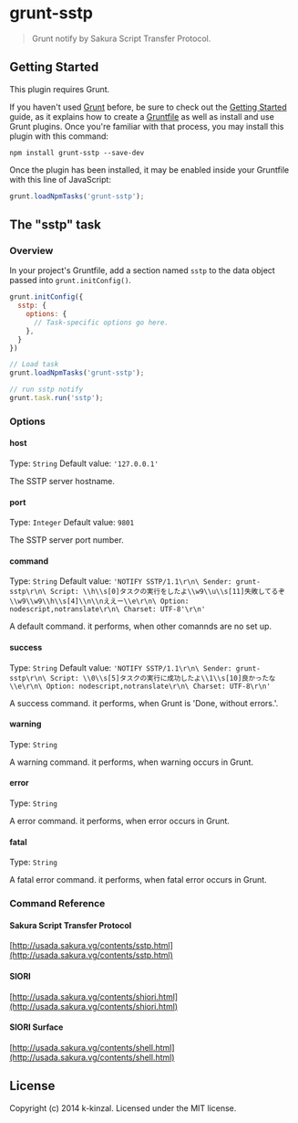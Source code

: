 # grunt-sstp

> Grunt notify by Sakura Script Transfer Protocol.

## Getting Started
This plugin requires Grunt.

If you haven't used [Grunt](http://gruntjs.com/) before, be sure to check out the [Getting Started](http://gruntjs.com/getting-started) guide, as it explains how to create a [Gruntfile](http://gruntjs.com/sample-gruntfile) as well as install and use Grunt plugins. Once you're familiar with that process, you may install this plugin with this command:

```shell
npm install grunt-sstp --save-dev
```

Once the plugin has been installed, it may be enabled inside your Gruntfile with this line of JavaScript:

```js
grunt.loadNpmTasks('grunt-sstp');
```

## The "sstp" task

### Overview
In your project's Gruntfile, add a section named `sstp` to the data object passed into `grunt.initConfig()`.

```js
grunt.initConfig({
  sstp: {
    options: {
      // Task-specific options go here.
    },
  }
})

// Load task
grunt.loadNpmTasks('grunt-sstp');

// run sstp notify
grunt.task.run('sstp');
```

### Options

#### host
Type: `String`
Default value: `'127.0.0.1'`

The SSTP server hostname.

#### port
Type: `Integer`
Default value: `9801`

The SSTP server port number.

#### command
Type: `String`
Default value: `'NOTIFY SSTP/1.1\r\n\
                           Sender: grunt-sstp\r\n\
                           Script: \\h\\s[0]タスクの実行をしたよ\\w9\\u\\s[11]失敗してるぞ\\w9\\w9\\h\\s[4]\\n\\nええー\\e\r\n\
                          Option: nodescript,notranslate\r\n\
                          Charset: UTF-8'\r\n'`

A default command. it performs, when other comannds are no set up.

#### success
Type: `String`
Default value: `'NOTIFY SSTP/1.1\r\n\
                           Sender: grunt-sstp\r\n\
                           Script: \\0\\s[5]タスクの実行に成功したよ\\1\\s[10]良かったな\\e\r\n\
                           Option: nodescript,notranslate\r\n\
                           Charset: UTF-8\r\n'`

A success command. it performs, when Grunt is 'Done, without errors.'.

#### warning
Type: `String`

A warning command. it performs, when warning occurs in Grunt.

#### error
Type: `String`

A error command. it performs, when error occurs in Grunt.

#### fatal
Type: `String`

A fatal error command. it performs, when  fatal error occurs in Grunt.

### Command Reference

#### Sakura Script Transfer Protocol
[http://usada.sakura.vg/contents/sstp.html](http://usada.sakura.vg/contents/sstp.html)

#### SIORI
[http://usada.sakura.vg/contents/shiori.html](http://usada.sakura.vg/contents/shiori.html)

#### SIORI Surface
[http://usada.sakura.vg/contents/shell.html](http://usada.sakura.vg/contents/shell.html)

## License
Copyright (c) 2014 k-kinzal. Licensed under the MIT license.
